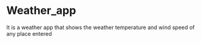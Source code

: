 # Weather_app
It is a weather app that shows the weather temperature and wind speed of any place entered
